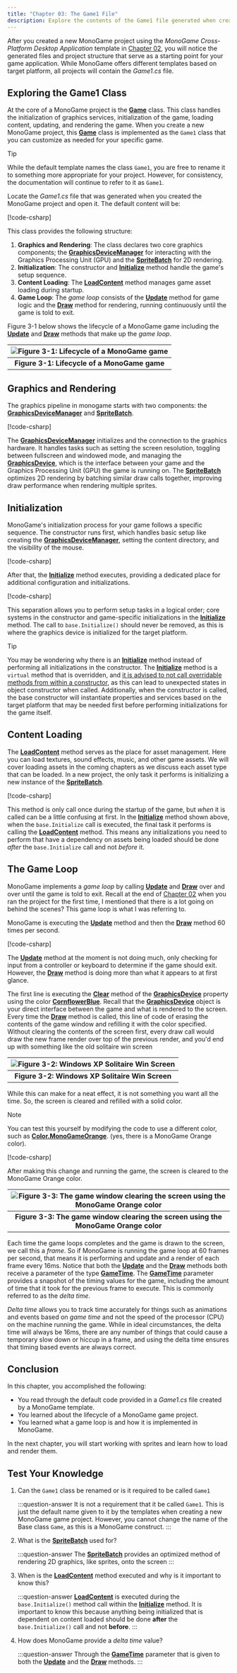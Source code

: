 ```yaml
---
title: "Chapter 03: The Game1 File"
description: Explore the contents of the Game1 file generated when creating a new MonoGame project.
---
```


After you created a new MonoGame project using the *MonoGame Cross-Platform Desktop Application* template in [Chapter 02](../02_getting_started/index.md#creating-your-first-monogame-application), you will notice the generated files and project structure that serve as a starting point for your game application.  While MonoGame offers different templates based on target platform, all projects will contain the *Game1.cs* file.

## Exploring the Game1 Class

At the core of a MonoGame project is the [**Game**](xref:Microsoft.Xna.Framework.Game) class.  This class handles the initialization of graphics services, initialization of the game, loading content, updating, and rendering the game.  When you create a new MonoGame project, this [**Game**](xref:Microsoft.Xna.Framework.Game) class is implemented as the `Game1` class that you can customize as needed for your specific game.

> [!TIP]
> While the default template names the class `Game1`, you are free to rename it to something more appropriate for your project.  However, for consistency, the documentation will continue to refer to it as `Game1`.

Locate the *Game1.cs* file that was generated when you created the MonoGame project and open it.  The default content will be:

[!code-csharp[](./snippets/game1.cs)]

This class provides the following structure:

1. **Graphics and Rendering**: The class declares two core graphics components; the [**GraphicsDeviceManager**](xref:Microsoft.Xna.Framework.GraphicsDeviceManager) for interacting with the Graphics Processing Unit (GPU) and the [**SpriteBatch**](xref:Microsoft.Xna.Framework.Graphics.SpriteBatch) for 2D rendering.
2. **Initialization**: The constructor and [**Initialize**](xref:Microsoft.Xna.Framework.Game.Initialize) method handle the game's setup sequence.
3. **Content Loading**: The [**LoadContent**](xref:Microsoft.Xna.Framework.Game.LoadContent) method manages game asset loading during startup.
4. **Game Loop**: The *game loop* consists of the [**Update**](xref:Microsoft.Xna.Framework.Game.Update(Microsoft.Xna.Framework.GameTime)) method for game logic and the [**Draw**](xref:Microsoft.Xna.Framework.Game.Draw(Microsoft.Xna.Framework.GameTime)) method for rendering, running continuously until the game is told to exit.

Figure 3-1 below shows the lifecycle of a MonoGame game including the [**Update**](xref:Microsoft.Xna.Framework.Game.Update(Microsoft.Xna.Framework.GameTime)) and [**Draw**](xref:Microsoft.Xna.Framework.Game.Draw(Microsoft.Xna.Framework.GameTime)) methods that make up the *game loop*.

| ![Figure 3-1: Lifecycle of a MonoGame game](./images/monogame-lifecycle.png) |
| :--------------------------------------------------------------------------: |
|                 **Figure 3-1: Lifecycle of a MonoGame game**                 |

## Graphics and Rendering

The graphics pipeline in monogame starts with two components: the [**GraphicsDeviceManager**](xref:Microsoft.Xna.Framework.GraphicsDeviceManager) and [**SpriteBatch**](xref:Microsoft.Xna.Framework.Graphics.SpriteBatch).

[!code-csharp[](./snippets/game1.cs?start=9&end=10)]

The [**GraphicsDeviceManager**](xref:Microsoft.Xna.Framework.GraphicsDeviceManager) initializes and the connection to the graphics hardware.  It handles tasks such as setting the screen resolution, toggling between fullscreen and windowed mode, and managing the [**GraphicsDevice**](xref:Microsoft.Xna.Framework.Graphics.GraphicsDevice), which is the interface between your game and the Graphics Processing Unit (GPU) the game is running on. The [**SpriteBatch**](xref:Microsoft.Xna.Framework.Graphics.SpriteBatch) optimizes 2D rendering by batching similar draw calls together, improving draw performance when rendering multiple sprites.

## Initialization

MonoGame's initialization process for your game follows a specific sequence.  The constructor runs first, which handles basic setup like creating the [**GraphicsDeviceManager**](xref:Microsoft.Xna.Framework.GraphicsDeviceManager), setting the content directory, and the visibility of the mouse.

[!code-csharp[](./snippets/game1.cs?start=12&end=17)]

After that, the [**Initialize**](xref:Microsoft.Xna.Framework.Game.Initialize) method executes, providing a dedicated place for additional configuration and initializations.

[!code-csharp[](./snippets/game1.cs?start=19&end=22)]

This separation allows you to perform setup tasks in a logical order; core systems in the constructor and game-specific initializations in the [**Initialize**](xref:Microsoft.Xna.Framework.Game.Initialize) method.  The call to `base.Initialize()` should never be removed, as this is where the graphics device is initialized for the target platform.

> [!TIP]
> You may be wondering why there is an [**Initialize**](xref:Microsoft.Xna.Framework.Game.Initialize) method instead of performing all initializations in the constructor.  The [**Initialize**](xref:Microsoft.Xna.Framework.Game.Initialize) method is a `virtual` method that is overridden, and [it is advised to not call overridable methods from within a constructor](https://learn.microsoft.com/en-us/dotnet/fundamentals/code-analysis/quality-rules/ca2214), as this can lead to unexpected states in object constructor when called.  Additionally, when the constructor is called, the base constructor will instantiate properties and services based on the target platform that may be needed first before performing initializations for the game itself.

## Content Loading

The [**LoadContent**](xref:Microsoft.Xna.Framework.Game.LoadContent) method serves as the place for asset management. Here you can load textures, sound effects, music, and other game assets.  We will cover loading assets in the coming chapters as we discuss each asset type that can be loaded.  In a new project, the only task it performs is initializing a new instance of the [**SpriteBatch**](xref:Microsoft.Xna.Framework.Graphics.SpriteBatch).

[!code-csharp[](./snippets/game1.cs?start=24&end=27)]

This method is only call once during the startup of the game, but *when* it is called can be a little confusing at first.  In the [**Initialize**](xref:Microsoft.Xna.Framework.Game.Initialize) method shown above, when the `base.Initialize` call is executed, the final task it performs is calling the [**LoadContent**](xref:Microsoft.Xna.Framework.Game.LoadContent) method.  This means any initializations you need to perform that have a dependency on assets being loaded should be done *after* the `base.Initialize` call and not *before* it.

## The Game Loop

MonoGame implements a *game loop* by calling [**Update**](xref:Microsoft.Xna.Framework.Game.Update(Microsoft.Xna.Framework.GameTime)) and [**Draw**](xref:Microsoft.Xna.Framework.Game.Draw(Microsoft.Xna.Framework.GameTime)) over and over until the game is told to exit. Recall at the end of [Chapter 02](../02_getting_started/index.md#creating-your-first-monogame-application) when you ran the project for the first time, I mentioned that there is a lot going on behind the scenes? This game loop is what I was referring to.

MonoGame is executing the [**Update**](xref:Microsoft.Xna.Framework.Game.Update(Microsoft.Xna.Framework.GameTime)) method and then the [**Draw**](xref:Microsoft.Xna.Framework.Game.Draw(Microsoft.Xna.Framework.GameTime)) method 60 times per second.

[!code-csharp[](./snippets/game1.cs?start=29&end=42)]

The [**Update**](xref:Microsoft.Xna.Framework.Game.Update(Microsoft.Xna.Framework.GameTime)) method at the moment is not doing much, only checking for input from a controller or keyboard to determine if the game should exit. However, the [**Draw**](xref:Microsoft.Xna.Framework.Game.Draw(Microsoft.Xna.Framework.GameTime)) method is doing more than what it appears to at first glance.

The first line is executing the [**Clear**](xref:Microsoft.Xna.Framework.Graphics.GraphicsDevice.Clear(Microsoft.Xna.Framework.Color)) method of the [**GraphicsDevice**](xref:Microsoft.Xna.Framework.Graphics.GraphicsDevice) property using the color [**CornflowerBlue**](xref:Microsoft.Xna.Framework.Color.CornflowerBlue). Recall that the [**GraphicsDevice**](xref:Microsoft.Xna.Framework.Graphics.GraphicsDevice) object is your direct interface between the game and what is rendered to the screen. Every time the [**Draw**](xref:Microsoft.Xna.Framework.Game.Draw(Microsoft.Xna.Framework.GameTime)) method is called, this line of code of erasing the contents of the game window and refilling it with the color specified. Without clearing the contents of the screen first, every draw call would draw the new frame render over top of the previous render, and you'd end up with something like the old solitaire win screen

| ![Figure 3-2: Windows XP Solitaire Win Screen](./images/solitaire.webp) |
| :---------------------------------------------------------------------: |
|             **Figure 3-2: Windows XP Solitaire Win Screen**             |

While this can make for a neat effect, it is not something you want all the time. So, the screen is cleared and refilled with a solid color.

> [!NOTE]
> You can test this yourself by modifying the code to use a different color, such as [**Color.MonoGameOrange**](xref:Microsoft.Xna.Framework.Color.MonoGameOrange). (yes, there is a MonoGame Orange color).
>
> [!code-csharp[](./snippets/draw.cs?highlight=3)]
>
> After making this change and running the game, the screen is cleared to the MonoGame Orange color.
>
> | ![Figure 3-3: The game window clearing the screen using the MonoGame Orange color](./images/monogame-orange.png) |
> | :---: |
> | **Figure 3-3: The game window clearing the screen using the MonoGame Orange color** |

Each time the game loops completes and the game is drawn to the screen, we call this a *frame*. So if MonoGame is running the game loop at 60 frames per second, that means it is performing and update and a render of each frame every 16ms. Notice that both the [**Update**](xref:Microsoft.Xna.Framework.Game.Update(Microsoft.Xna.Framework.GameTime)) and the [**Draw**](xref:Microsoft.Xna.Framework.Game.Draw(Microsoft.Xna.Framework.GameTime)) methods both receive a parameter of the type [**GameTime**](xref:Microsoft.Xna.Framework.GameTime). The [**GameTime**](xref:Microsoft.Xna.Framework.GameTime) parameter provides a snapshot of the timing values for the game, including the amount of time that it took for the previous frame to execute. This is commonly referred to as the *delta time*.

*Delta time* allows you to track time accurately for things such as animations and events based on *game time* and not the speed of the processor (CPU) on the machine running the game. While in ideal circumstances, the delta time will always be 16ms, there are any number of things that could cause a temporary slow down or hiccup in a frame, and using the delta time ensures that timing based events are always correct.

## Conclusion

In this chapter, you accomplished the following:

- You read through the default code provided in a *Game1.cs* file created by a MonoGame template.
- You learned about the lifecycle of a MonoGame game project.
- You learned what a game loop is and how it is implemented in MonoGame.

In the next chapter, you will start working with sprites and learn how to load and render them.

## Test Your Knowledge

1. Can the `Game1` class be renamed or is it required to be called `Game1`

    :::question-answer
    It is not a requirement that it be called `Game1`.  This is just the default name given to it by the templates when creating a new MonoGame game project.  However, you cannot change the name of the Base class `Game`, as this is a MonoGame construct.
    :::

2. What is the [**SpriteBatch**](xref:Microsoft.Xna.Framework.Graphics.SpriteBatch) used for?

    :::question-answer
    The [**SpriteBatch**](xref:Microsoft.Xna.Framework.Graphics.SpriteBatch) provides an optimized method of rendering 2D graphics, like sprites, onto the screen
    :::

3. When is the [**LoadContent**](xref:Microsoft.Xna.Framework.Game.LoadContent) method executed and why is it important to know this?

    :::question-answer
    [**LoadContent**](xref:Microsoft.Xna.Framework.Game.LoadContent) is executed during the `base.Initialize()` method call within the [**Initialize**](xref:Microsoft.Xna.Framework.Game.Initialize) method.  It is important to know this because anything being initialized that is dependent on content loaded should be done **after** the `base.Initialize()` call and not **before**.
    :::

4. How does MonoGame provide a *delta time* value?

    :::question-answer
    Through the [**GameTime**](xref:Microsoft.Xna.Framework.GameTime) parameter that is given to both the [**Update**](xref:Microsoft.Xna.Framework.Game.Update(Microsoft.Xna.Framework.GameTime)) and the [**Draw**](xref:Microsoft.Xna.Framework.Game.Draw(Microsoft.Xna.Framework.GameTime)) methods.
    :::
